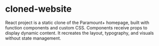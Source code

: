 # cloned-website
React project is a static clone of the Paramount+ homepage, built with function components and custom CSS. Components receive props to display dynamic content. It recreates the layout, typography, and visuals without state management.
